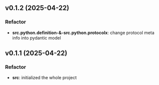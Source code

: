 ## v0.1.2 (2025-04-22)

### Refactor

- **src.python.definition-&-src.python.protocolx**: change protocol meta info into pydantic model

## v0.1.1 (2025-04-22)

### Refactor

- **src**: initialized the whole project

